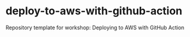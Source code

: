 # deploy-to-aws-with-github-action
Repository template for workshop: Deploying to AWS with GitHub Action
